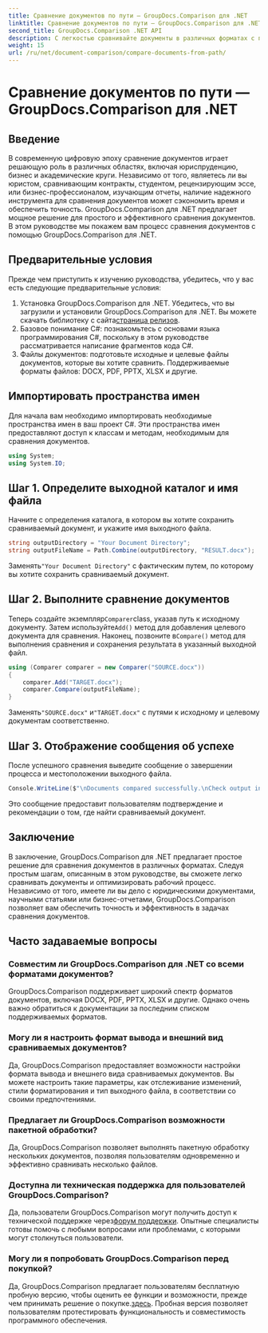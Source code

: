 ```yaml
---
title: Сравнение документов по пути — GroupDocs.Comparison для .NET
linktitle: Сравнение документов по пути — GroupDocs.Comparison для .NET
second_title: GroupDocs.Comparison .NET API
description: С легкостью сравнивайте документы в различных форматах с помощью GroupDocs.Comparison для .NET. Экономьте время и обеспечивайте точность при решении юридических, академических и деловых задач.
weight: 15
url: /ru/net/document-comparison/compare-documents-from-path/
---
```


# Сравнение документов по пути — GroupDocs.Comparison для .NET

## Введение
В современную цифровую эпоху сравнение документов играет решающую роль в различных областях, включая юриспруденцию, бизнес и академические круги. Независимо от того, являетесь ли вы юристом, сравнивающим контракты, студентом, рецензирующим эссе, или бизнес-профессионалом, изучающим отчеты, наличие надежного инструмента для сравнения документов может сэкономить время и обеспечить точность. GroupDocs.Comparison для .NET предлагает мощное решение для простого и эффективного сравнения документов. В этом руководстве мы покажем вам процесс сравнения документов с помощью GroupDocs.Comparison для .NET.
## Предварительные условия
Прежде чем приступить к изучению руководства, убедитесь, что у вас есть следующие предварительные условия:
1. Установка GroupDocs.Comparison для .NET. Убедитесь, что вы загрузили и установили GroupDocs.Comparison для .NET. Вы можете скачать библиотеку с сайта[страница релизов](https://releases.groupdocs.com/comparison/net/).
2. Базовое понимание C#: познакомьтесь с основами языка программирования C#, поскольку в этом руководстве рассматривается написание фрагментов кода C#.
3. Файлы документов: подготовьте исходные и целевые файлы документов, которые вы хотите сравнить. Поддерживаемые форматы файлов: DOCX, PDF, PPTX, XLSX и другие.

## Импортировать пространства имен
Для начала вам необходимо импортировать необходимые пространства имен в ваш проект C#. Эти пространства имен предоставляют доступ к классам и методам, необходимым для сравнения документов.
```csharp
using System;
using System.IO;
```
## Шаг 1. Определите выходной каталог и имя файла
Начните с определения каталога, в котором вы хотите сохранить сравниваемый документ, и укажите имя выходного файла.
```csharp
string outputDirectory = "Your Document Directory";
string outputFileName = Path.Combine(outputDirectory, "RESULT.docx");
```
 Заменять`"Your Document Directory"` с фактическим путем, по которому вы хотите сохранить сравниваемый документ.
## Шаг 2. Выполните сравнение документов
 Теперь создайте экземпляр`Comparer`class, указав путь к исходному документу. Затем используйте`Add()` метод для добавления целевого документа для сравнения. Наконец, позвоните в`Compare()` метод для выполнения сравнения и сохранения результата в указанный выходной файл.
```csharp
using (Comparer comparer = new Comparer("SOURCE.docx"))
{
    comparer.Add("TARGET.docx");
    comparer.Compare(outputFileName);
}
```
 Заменять`"SOURCE.docx"` и`"TARGET.docx"` с путями к исходному и целевому документам соответственно.
## Шаг 3. Отображение сообщения об успехе
После успешного сравнения выведите сообщение о завершении процесса и местоположении выходного файла.
```csharp
Console.WriteLine($"\nDocuments compared successfully.\nCheck output in {outputDirectory}.");
```
Это сообщение предоставит пользователям подтверждение и рекомендации о том, где найти сравниваемый документ.

## Заключение
В заключение, GroupDocs.Comparison для .NET предлагает простое решение для сравнения документов в различных форматах. Следуя простым шагам, описанным в этом руководстве, вы сможете легко сравнивать документы и оптимизировать рабочий процесс. Независимо от того, имеете ли вы дело с юридическими документами, научными статьями или бизнес-отчетами, GroupDocs.Comparison позволяет вам обеспечить точность и эффективность в задачах сравнения документов.
## Часто задаваемые вопросы
### Совместим ли GroupDocs.Comparison для .NET со всеми форматами документов?
GroupDocs.Comparison поддерживает широкий спектр форматов документов, включая DOCX, PDF, PPTX, XLSX и другие. Однако очень важно обратиться к документации за последним списком поддерживаемых форматов.
### Могу ли я настроить формат вывода и внешний вид сравниваемых документов?
Да, GroupDocs.Comparison предоставляет возможности настройки формата вывода и внешнего вида сравниваемых документов. Вы можете настроить такие параметры, как отслеживание изменений, стили форматирования и тип выходного файла, в соответствии со своими предпочтениями.
### Предлагает ли GroupDocs.Comparison возможности пакетной обработки?
Да, GroupDocs.Comparison позволяет выполнять пакетную обработку нескольких документов, позволяя пользователям одновременно и эффективно сравнивать несколько файлов.
### Доступна ли техническая поддержка для пользователей GroupDocs.Comparison?
 Да, пользователи GroupDocs.Comparison могут получить доступ к технической поддержке через[форум поддержки](https://forum.groupdocs.com/c/comparison/12). Опытные специалисты готовы помочь с любыми вопросами или проблемами, с которыми могут столкнуться пользователи.
### Могу ли я попробовать GroupDocs.Comparison перед покупкой?
 Да, GroupDocs.Comparison предлагает пользователям бесплатную пробную версию, чтобы оценить ее функции и возможности, прежде чем принимать решение о покупке.[здесь](https://releases.groupdocs.com/). Пробная версия позволяет пользователям протестировать функциональность и совместимость программного обеспечения.